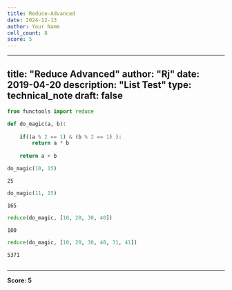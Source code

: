 ```yaml
---
title: Reduce-Advanced
date: 2024-12-13
author: Your Name
cell_count: 8
score: 5
---
```


---
title: "Reduce Advanced"
author: "Rj"
date: 2019-04-20
description: "List Test"
type: technical_note
draft: false
---

```python
from functools import reduce
```


```python
def do_magic(a, b): 
    
    if((a % 2 == 1) & (b % 2 == 1) ):
        return a * b
    
    return a + b
```


```python
do_magic(10, 15)
```




    25




```python
do_magic(11, 15)
```




    165




```python
reduce(do_magic, [10, 20, 30, 40])
```




    100




```python
reduce(do_magic, [10, 20, 30, 40, 31, 41])
```




    5371




```python

```


---
**Score: 5**